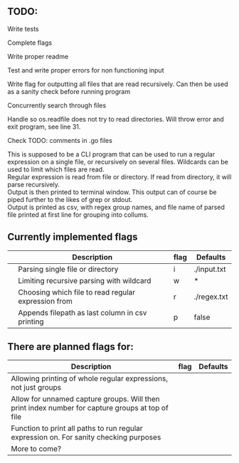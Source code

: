 ## TODO:
  
  Write tests
  
  Complete flags
  
  Write proper readme

  Test and write proper errors for non functioning input

  Write flag for outputting all files that are read recursively. Can then be used as a sanity check before running program

  Concurrently search through files

  Handle so os.readfile does not try to read directories. Will throw error and exit program, see line 31.


Check TODO: comments in .go files

This is supposed to be a CLI program that can be used to run a regular expression on a single file, or recursively on several files. Wildcards can be used to limit which files are read.  
Regular expression is read from file or directory. If read from directory, it will parse recursively.  
Output is then printed to terminal window. This output can of course be piped further to the likes of grep or stdout.  
Output is printed as csv, with regex group names, and file name of parsed file printed at first line for grouping into collums.  

## Currently implemented flags

|   | Description                                           | flag   | Defaults      |
|---|-------------------------------------------------------|--------|---------------|
|   | Parsing single file or directory                      | i      | ./input.txt   |
|   | Limiting recursive parsing with wildcard              | w      | *             |
|   | Choosing which file to read regular expression from   | r      | ./regex.txt   |
|   | Appends filepath as last column in csv printing       | p      | false         |


## There are planned flags for: 
| Description                                                                                        | flag | Defaults |
|----------------------------------------------------------------------------------------------------|------|----------|
| Allowing printing of whole regular expressions, not just groups                                    |      |          |
| Allow for unnamed capture groups. Will then print index number for capture groups at top of file   |      |          |
| Function to print all paths to run regular expression on. For sanity checking purposes             |      |          |
| More to come?                                                                                      |      |          |